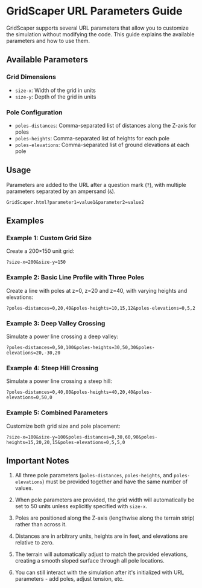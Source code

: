 # GridScaper URL Parameters Guide

GridScaper supports several URL parameters that allow you to customize the simulation without modifying the code. This guide explains the available parameters and how to use them.

## Available Parameters

### Grid Dimensions
- `size-x`: Width of the grid in units
- `size-y`: Depth of the grid in units

### Pole Configuration
- `poles-distances`: Comma-separated list of distances along the Z-axis for poles
- `poles-heights`: Comma-separated list of heights for each pole
- `poles-elevations`: Comma-separated list of ground elevations at each pole

## Usage

Parameters are added to the URL after a question mark (`?`), with multiple parameters separated by an ampersand (`&`).

```
GridScaper.html?parameter1=value1&parameter2=value2
```

## Examples

### Example 1: Custom Grid Size

Create a 200×150 unit grid:

```
?size-x=200&size-y=150
```

### Example 2: Basic Line Profile with Three Poles

Create a line with poles at z=0, z=20 and z=40, with varying heights and elevations:

```
?poles-distances=0,20,40&poles-heights=10,15,12&poles-elevations=0,5,2
```

### Example 3: Deep Valley Crossing

Simulate a power line crossing a deep valley:

```
?poles-distances=0,50,100&poles-heights=30,50,30&poles-elevations=20,-30,20
```

### Example 4: Steep Hill Crossing

Simulate a power line crossing a steep hill:

```
?poles-distances=0,40,80&poles-heights=40,20,40&poles-elevations=0,50,0
```

### Example 5: Combined Parameters

Customize both grid size and pole placement:

```
?size-x=100&size-y=100&poles-distances=0,30,60,90&poles-heights=15,20,20,15&poles-elevations=0,5,5,0
```

## Important Notes

1. All three pole parameters (`poles-distances`, `poles-heights`, and `poles-elevations`) must be provided together and have the same number of values.

2. When pole parameters are provided, the grid width will automatically be set to 50 units unless explicitly specified with `size-x`.

3. Poles are positioned along the Z-axis (lengthwise along the terrain strip) rather than across it.

4. Distances are in arbitrary units, heights are in feet, and elevations are relative to zero.

5. The terrain will automatically adjust to match the provided elevations, creating a smooth sloped surface through all pole locations.

6. You can still interact with the simulation after it's initialized with URL parameters - add poles, adjust tension, etc.
